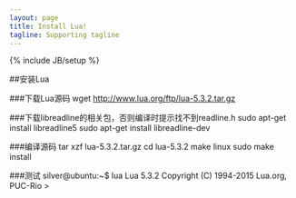 ```yaml
---
layout: page
title: Install Lua!
tagline: Supporting tagline
---
```

{% include JB/setup %}

##安装Lua

###下载Lua源码
        wget http://www.lua.org/ftp/lua-5.3.2.tar.gz

###下载libreadline的相关包，否则编译时提示找不到readline.h
        sudo apt-get install libreadline5
        sudo apt-get install libreadline-dev

###编译源码
        tar xzf lua-5.3.2.tar.gz
        cd lua-5.3.2
        make linux
        sudo make install

###测试
        silver@ubuntu:~$ lua
        Lua 5.3.2  Copyright (C) 1994-2015 Lua.org, PUC-Rio
        >


